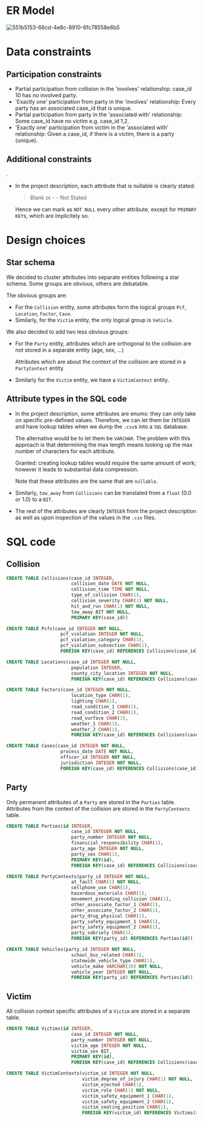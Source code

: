 # ER Model

![551b5153-66cd-4e8c-8910-6fc78558e6b5](https://user-images.githubusercontent.com/35627867/112846274-27b3d580-90a6-11eb-8029-fe0aa248594e.jpg)

# Data constraints

## Participation constraints

- Partial participation from collision in the 'involves' relationship:
        case_id 10 has no involved party.
- 'Exactly one' participation from party in the 'involves' relationship:
        Every party has an associated case_id that is unique.
- Partial participation from party in the 'associated with' relationship:
        Some case_id have no victim e.g. case_id 1,2.
- 'Exactly one' participation from victim in the 'associated with' relationship:
        Given a case_id, if there is a victim, there is a party (unique).

## Additional constraints
.
- In the project description, each attribute that is nullable is clearly stated: 
    > Blank or - - Not Stated

    Hence we can mark as `NOT NULL` every other attribute, except for `PRIMARY KEY`s, which are implicitely so.

# Design choices

## Star schema

We decided to cluster attributes into separate entities following a star schema. Some groups are obvious, others are debatable.

The obvious groups are:

 * For the `Collision` entity, some attributes form the logical groups `Pcf`, `Location`, `Factor`, `Case`.
 * Similarly, for the `Victim` entity, the only logical group is `Vehicle`.

 We also decided to add two less obvious groups:
 * For the `Party` entity, attributes which are orthogonal to the collision are not stored in a separate entity (age, sex, ...)

    Attributes which are about the context of the collision are stored in a `PartyContext` entity.

 * Similarly for the `Victim` entity, we have a `VictimContext` entity.

## Attribute types in the SQL code

 * In the project description, some attributes are enums: they can only take on specific pre-defined values. 
 Therefore, we can let them be `INTEGER` and have lookup tables when we dump the `.csv`s into a `SQL` database. 
 
    The alternative would be to let them be `VARCHAR`. The problem with this approach is that determining the max length means looking up the max number of characters for each attribute. 
    
    Granted: creating lookup tables would require the same amount of work; however it leads to  substantial data compression.
 
    Note that these attributes are the same that are `nullable`.

 * Similarly, `tow_away` from `Collisions` can be translated from a `float` (0.0 or 1.0) to a `BIT`.

 * The rest of the attributes are clearly `INTEGER` from the project description as well as upon inspection of the values in the `.csv` files.

# SQL code

## Collision

```SQL
CREATE TABLE Collisions(case_id INTEGER, 
                        collision_date DATE NOT NULL,
                        collision_time TIME NOT NULL,
                        type_of_collision CHAR(1),
                        collision_severity CHAR(1) NOT NULL,
                        hit_and_run CHAR(1) NOT NULL,
                        tow_away BIT NOT NULL,                        
                        PRIMARY KEY(case_id))
```

```SQL
CREATE TABLE Pcfs(case_id INTEGER NOT NULL,
                    pcf_violation INTEGER NOT NULL,
                    pcf_violation_category CHAR(1),
                    pcf_violation_subsection CHAR(1),
                    FOREIGN KEY(case_id) REFERENCES Collisions(case_id))
```

```SQL
CREATE TABLE Locations(case_id INTEGER NOT NULL,
                        population INTEGER,
                        county_city_location INTEGER NOT NULL,
                        FOREIGN KEY(case_id) REFERENCES Collisions(case_id))
```

```SQL
CREATE TABLE Factors(case_id INTEGER NOT NULL,
                        location_type CHAR(1),
                        lighting CHAR(1),
                        road_condition_1 CHAR(1),
                        road_condition_2 CHAR(1),
                        road_surface CHAR(1),
                        weather_1 CHAR(1),
                        weather_2 CHAR(1),
                        FOREIGN KEY(case_id) REFERENCES Collisions(case_id))
```

```SQL
CREATE TABLE Cases(case_id INTEGER NOT NULL,
                    process_date DATE NOT NULL,
                    officer_id INTEGER NOT NULL,
                    jurisdiction INTEGER NOT NULL,
                    FOREIGN KEY(case_id) REFERENCES Collisions(case_id))
```

## Party

Only permanent attributes of a `Party` are stored in the `Parties` table.
Attributes from the context of the collision are stored in the `PartyContexts` table.

```SQL
CREATE TABLE Parties(id INTEGER,
                        case_id INTEGER NOT NULL,
                        party_number INTEGER NOT NULL,
                        finanicial_responsibility CHAR(1),
                        party_age INTEGER NOT NULL,
                        party_sex CHAR(1),
                        PRIMARY KEY(id),
                        FOREIGN KEY(case_id) REFERENCES Collisions(case_id))
```

```SQL
CREATE TABLE PartyContexts(party_id INTEGER NOT NULL,
                        at_fault CHAR(1) NOT NULL,
                        cellphone_use CHAR(1),
                        hazardous_materials CHAR(1),
                        movement_preceding_collision CHAR(1),
                        other_associate_factor_1 CHAR(1),
                        other_associate_factor_2 CHAR(1),
                        party_drug_physical CHAR(1),
                        party_safety_equipment_1 CHAR(1),
                        party_safety_equipment_2 CHAR(1),
                        party_sobriety CHAR(1),
                        FOREIGN KEY(party_id) REFERENCES Parties(id))
```

```SQL
CREATE TABLE Vehicles(party_id INTEGER NOT NULL,
                        school_bus_related CHAR(1),
                        statewide_vehicle_type CHAR(1),
                        vehicle_make VARCHAR(30) NOT NULL,
                        vehicle_year INTEGER NOT NULL,
                        FOREIGN KEY(party_id) REFERENCES Parties(id))
```

## Victim

All collision context specific attributes of a `Victim` are stored
in a separate table. 

```SQL
CREATE TABLE Victims(id INTEGER,
                        case_id INTEGER NOT NULL,
                        party_number INTEGER NOT NULL,
                        victim_age INTEGER NOT NULL,
                        victim_sex BIT,
                        PRIMARY KEY(id),
                        FOREIGN KEY(case_id) REFERENCES Collisions(case_id))
```

```SQL
CREATE TABLE VictimContexts(victim_id INTEGER NOT NULL,
                            victim_degree_of_injury CHAR(1) NOT NULL,
                            victim_ejected CHAR(1),
                            victim_role CHAR(1) NOT NULL,
                            victim_safety_equipment_1 CHAR(1),
                            victim_safety_equipment_2 CHAR(1),
                            victim_seating_position CHAR(1),
                            FOREIGN KEY(victim_id) REFERENCES Victims(id))
```
